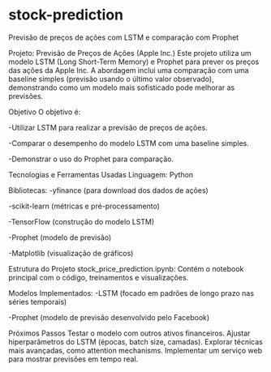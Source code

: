 # stock-prediction
Previsão de preços de ações com LSTM e comparação com Prophet


Projeto: Previsão de Preços de Ações (Apple Inc.)
Este projeto utiliza um modelo LSTM (Long Short-Term Memory) e Prophet para prever os preços das ações da Apple Inc. A abordagem inclui uma comparação com uma baseline simples (previsão usando o último valor observado), demonstrando como um modelo mais sofisticado pode melhorar as previsões.


Objetivo
O objetivo é:

-Utilizar LSTM para realizar a previsão de preços de ações.

-Comparar o desempenho do modelo LSTM com uma baseline simples.

-Demonstrar o uso do Prophet para comparação.


Tecnologias e Ferramentas Usadas
Linguagem: Python


Bibliotecas:
-yfinance (para download dos dados de ações)

-scikit-learn (métricas e pré-processamento)

-TensorFlow (construção do modelo LSTM)

-Prophet (modelo de previsão)

-Matplotlib (visualização de gráficos)


Estrutura do Projeto
stock_price_prediction.ipynb: Contém o notebook principal com o código, treinamentos e visualizações.


Modelos Implementados: 
-LSTM (focado em padrões de longo prazo nas séries temporais)

-Prophet (modelo de previsão desenvolvido pelo Facebook)


Próximos Passos
Testar o modelo com outros ativos financeiros.
Ajustar hiperparâmetros do LSTM (épocas, batch size, camadas).
Explorar técnicas mais avançadas, como attention mechanisms.
Implementar um serviço web para mostrar previsões em tempo real.
